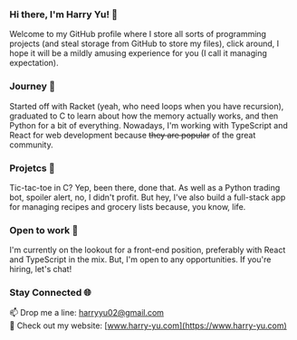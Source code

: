 ### Hi there, I'm Harry Yu! 👋
Welcome to my GitHub profile where I store all sorts of programming projects (and steal storage from GitHub to store my files), click around, I hope it will be a mildly amusing experience for you (I call it managing expectation). 

### Journey 📜
Started off with Racket (yeah, who need loops when you have recursion), graduated to C to learn about how the memory actually works, and then Python for a bit of everything. Nowadays, I'm working with TypeScript and React for web development because ~~they are popular~~ of the great community.

### Projetcs 🎵
Tic-tac-toe in C? Yep, been there, done that. As well as a Python trading bot, spoiler alert, no, I didn't profit. But hey, I've also build a full-stack app for managing recipes and grocery lists because, you know, life.

### Open to work 🎯
I'm currently on the lookout for a front-end position, preferably with React and TypeScript in the mix. But, I'm open to any opportunities. If you're hiring, let's chat!

### Stay Connected 🌐
📫 Drop me a line: harryyu02@gmail.com  
💼 Check out my website: [www.harry-yu.com](https://www.harry-yu.com)  
